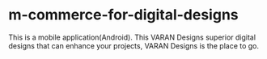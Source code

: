 # m-commerce-for-digital-designs
This is a mobile application(Android). This VARAN Designs superior digital designs that can enhance your projects, VARAN Designs is the place to go. 
